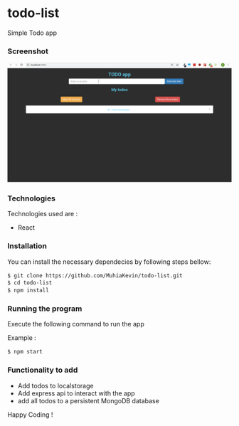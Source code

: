 # todo-list
Simple Todo app 

### Screenshot

![alt test](docs/todo-app.gif)

### Technologies

Technologies used are :

* React



### Installation
You can install the necessary dependecies by following steps bellow:

```sh
$ git clone https://github.com/MuhiaKevin/todo-list.git
$ cd todo-list
$ npm install
```


### Running the program
Execute the following command to run the app

Example :
```sh
$ npm start
```
### Functionality to add
- Add todos to localstorage
- Add express api to interact with the app
- add all todos to a persistent MongoDB database


Happy Coding !

